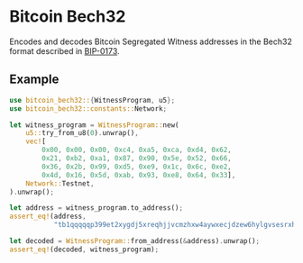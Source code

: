 # Bitcoin Bech32

Encodes and decodes Bitcoin Segregated Witness addresses in the Bech32 format described in [BIP-0173](https://github.com/bitcoin/bips/blob/master/bip-0173.mediawiki).

## Example

```rust
use bitcoin_bech32::{WitnessProgram, u5};
use bitcoin_bech32::constants::Network;

let witness_program = WitnessProgram::new(
    u5::try_from_u8(0).unwrap(),
    vec![
        0x00, 0x00, 0x00, 0xc4, 0xa5, 0xca, 0xd4, 0x62,
        0x21, 0xb2, 0xa1, 0x87, 0x90, 0x5e, 0x52, 0x66,
        0x36, 0x2b, 0x99, 0xd5, 0xe9, 0x1c, 0x6c, 0xe2,
        0x4d, 0x16, 0x5d, 0xab, 0x93, 0xe8, 0x64, 0x33],
    Network::Testnet,
).unwrap();

let address = witness_program.to_address();
assert_eq!(address,
           "tb1qqqqqp399et2xygdj5xreqhjjvcmzhxw4aywxecjdzew6hylgvsesrxh6hy".to_string());

let decoded = WitnessProgram::from_address(&address).unwrap();
assert_eq!(decoded, witness_program);
```
